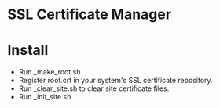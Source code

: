 SSL Certificate Manager
=======================

# Install
  * Run _make_root.sh
  * Register root.crt in your system's SSL certificate repository.
  * Run _clear_site.sh to clear site certificate files.
  * Run _init_site.sh

